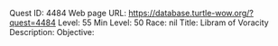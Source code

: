 Quest ID: 4484
Web page URL: https://database.turtle-wow.org/?quest=4484
Level: 55
Min Level: 50
Race: nil
Title: Libram of Voracity
Description: 
Objective: 
